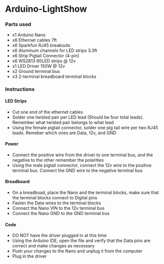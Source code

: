 # Arduino-LightShow

### Parts used
* x1 Arduino Nano 
* x6 Ethernet cables 7ft
* x6 Sparkfun RJ45 breakouts
* x6 Aluminum channels for LED strips 3.3ft
* x6 Strip Pigtail Connector (4-pin)
* x6 WS2813 60LED strips @ 12v
* x1 LED Driver 150W @ 12v
* x2 Ground terminal bus
* x3 2-terminal breadboard terminal blocks


### Instructions
#### LED Strips
* Cut one end of the ethernet cables
* Solder one twisted pair per LED lead (Should be four total leads). Remember what twisted pair belongs to what lead
* Using the female pigtail connector, solder one pig tail wire per two RJ45 leads. Remeber which ones are Data, 12v, and GND

#### Power
* Connect the positive wire from the driver to one terminal bus, and the negative to the other remember the polarities
* Using the male pigtail connector, connect the 12v wire to the positive terminal bus. Connect the GND wire to the negative terminal bus

#### Breadboard
* On a breadboad, place the Nano and the terminal blocks, make sure that the terminal blocks connect to Digital pins
* Fasten the Data wires to the terminal blocks
* Connect the Nano VIN to the 12v terminal bus
* Connect the Nano GND to the GND terminal bus

#### Code
* DO NOT have the driver plugged in at this time
* Using the Arduino IDE, open the file and verify that the Data pins are correct and make changes as necessary
* Push your changes to the Nano and unplug it from the computer
* Plug in the driver
